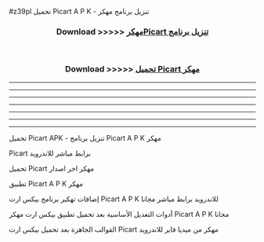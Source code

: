 #z39pl تحميل Picart  A P K - تنزيل برنامج مهكر



<div align="center">
<h3>Download >>>>> <a href="https://runaway1.web.app/?sq=Picart ">مهكرPicart  تنزيل برنامج</a></h3><br>

<h3>Download >>>>> <a href="https://runaway1.web.app/?sq=Picart ">تحميل Picart  مهكر</a></h3>
</div>


----------------------------------------------------------

----------------------------------------------------------

----------------------------------------------------------

----------------------------------------------------------

----------------------------------------------------------

----------------------------------------------------------

----------------------------------------------------------

تحميل Picart  APK - تنزيل برنامج Picart  A P K مهكر

Picart  برابط مباشر للاندرويد

تحميل Picart  مهكر اخر اصدار

تطبيق Picart  A P K مهكر

إضافات تهكير برنامج بيكس ارت Picart  A P K للاندرويد برابط مباشر مجانا

أدوات التعديل الأساسية بعد تحميل تطبيق بيكس ارت مهكر Picart  A P K مجانا

القوالب الجاهزة بعد تحميل بيكس ارت Picart  مهكر من ميديا فاير للاندرويد


